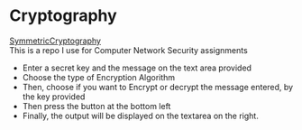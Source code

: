 # Cryptography
[SymmetricCryptography](https://symmetriccrypto.netlify.app)
<br />
This is a repo I use for Computer Network Security assignments
- Enter a secret key and the message on the text area provided
- Choose the type of Encryption Algorithm
- Then, choose if you want to Encrypt or decrypt the message entered, by the key provided
- Then press the button at the bottom left
- Finally, the output will be displayed on the textarea on the right.
